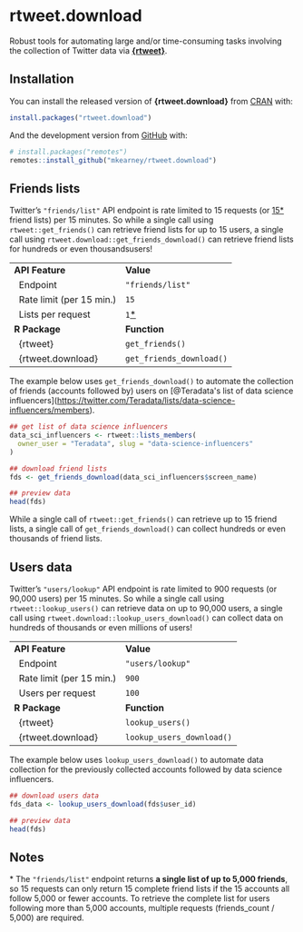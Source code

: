
<!-- README.md is generated from README.Rmd. Please edit that file -->

# rtweet.download

<!-- badges: start -->

<!-- badges: end -->

Robust tools for automating large and/or time-consuming tasks involving
the collection of Twitter data via [**{rtweet}**](https://rtweet.info).

## Installation

You can install the released version of **{rtweet.download}** from
[CRAN](https://CRAN.R-project.org) with:

``` r
install.packages("rtweet.download")
```

And the development version from [GitHub](https://github.com/) with:

``` r
# install.packages("remotes")
remotes::install_github("mkearney/rtweet.download")
```

## Friends lists

Twitter’s `"friends/list"` API endpoint is rate limited to 15 requests
(or [15\*](#notes) friend lists) per 15 minutes. So while a single call
using `rtweet::get_friends()` can retrieve friend lists for up to 15
users, a single call using `rtweet.download::get_friends_download()` can
retrieve friend lists for hundreds or even thousandsusers\!

|                                         |                          |
| --------------------------------------- | ------------------------ |
| **API Feature**                         | **Value**                |
| <span> </span> Endpoint                 | `"friends/list"`         |
| <span> </span> Rate limit (per 15 min.) | `15`                     |
| <span> </span> Lists per request        | `1`[\*](#notes)          |
| **R Package**                           | **Function**             |
| <span> </span> {rtweet}                 | `get_friends()`          |
| <span> </span> {rtweet.download}        | `get_friends_download()` |

The example below uses `get_friends_download()` to automate the
collection of friends (accounts followed by) users on \[@Teradata's list
of data science
influencers\](<https://twitter.com/Teradata/lists/data-science-influencers/members>).

``` r
## get list of data science influencers
data_sci_influencers <- rtweet::lists_members(
  owner_user = "Teradata", slug = "data-science-influencers"
)

## download friend lists
fds <- get_friends_download(data_sci_influencers$screen_name)

## preview data
head(fds)
```

While a single call of `rtweet::get_friends()` can retrieve up to 15
friend lists, a single call of `get_friends_download()` can collect
hundreds or even thousands of friend lists.

## Users data

Twitter’s `"users/lookup"` API endpoint is rate limited to 900 requests
(or 90,000 users) per 15 minutes. So while a single call using
`rtweet::lookup_users()` can retrieve data on up to 90,000 users, a
single call using `rtweet.download::lookup_users_download()` can collect
data on hundreds of thousands or even millions of users\!

|                                         |                           |
| --------------------------------------- | ------------------------- |
| **API Feature**                         | **Value**                 |
| <span> </span> Endpoint                 | `"users/lookup"`          |
| <span> </span> Rate limit (per 15 min.) | `900`                     |
| <span> </span> Users per request        | `100`                     |
| **R Package**                           | **Function**              |
| <span> </span> {rtweet}                 | `lookup_users()`          |
| <span> </span> {rtweet.download}        | `lookup_users_download()` |

The example below uses `lookup_users_download()` to automate data
collection for the previously collected accounts followed by data
science influencers.

``` r
## download users data
fds_data <- lookup_users_download(fds$user_id)

## preview data
head(fds)
```

## Notes

\* The `"friends/list"` endpoint returns **a single list of up to 5,000
friends**, so 15 requests can only return 15 complete friend lists if
the 15 accounts all follow 5,000 or fewer accounts. To retrieve the
complete list for users following more than 5,000 accounts, multiple
requests (friends\_count / 5,000) are required.
